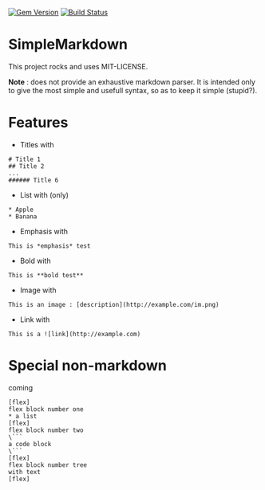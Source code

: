 [![Gem Version](https://badge.fury.io/rb/simple_markdown.svg)](http://badge.fury.io/rb/simple_markdown) [![Build Status](https://travis-ci.org/JS-Tech/simple_markdown.svg?branch=master)](https://travis-ci.org/JS-Tech/simple_markdown)

# SimpleMarkdown

This project rocks and uses MIT-LICENSE.

**Note** : does not provide an exhaustive markdown parser. It is intended only to give the most simple and usefull syntax, so as to keep it simple (stupid?).

# Features

* Titles with
```
# Title 1
## Title 2
...
###### Title 6
```
* List with (only)
```
* Apple
* Banana
```
* Emphasis with
```
This is *emphasis* test
```
* Bold with
```
This is **bold test**
```
* Image with
```
This is an image : [description](http://example.com/im.png)
```
* Link with
```
This is a ![link](http://example.com)
```

# Special non-markdown
coming
```
[flex]
flex block number one
* a list
[flex]
flex block number two
\```
a code block
\```
[flex]
flex block number tree
with text
[flex]
```
